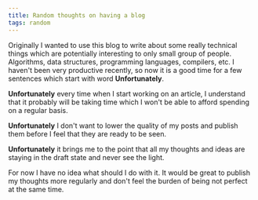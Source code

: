 ```yaml
---
title: Random thoughts on having a blog
tags: random
---
```


Originally I wanted to use this blog to write about some really technical things which are potentially interesting to only small group of people. Algorithms, data structures, programming languages, compilers, etc.
I haven't been very productive recently, so now it is a good time for a few sentences which start with word **Unfortunately**.

<!--more-->

**Unfortunately** every time when I start working on an article, I understand that it probably will be taking time which I won't be able to afford spending on a regular basis.

**Unfortunately** I don't want to lower the quality of my posts and publish them before I feel that they are ready to be seen.

**Unfortunately** it brings me to the point that all my thoughts and ideas are staying in the draft state and never see the light.

For now I have no idea what should I do with it. It would be great to publish my thoughts more regularly and don't feel the burden of being not perfect at the same time.